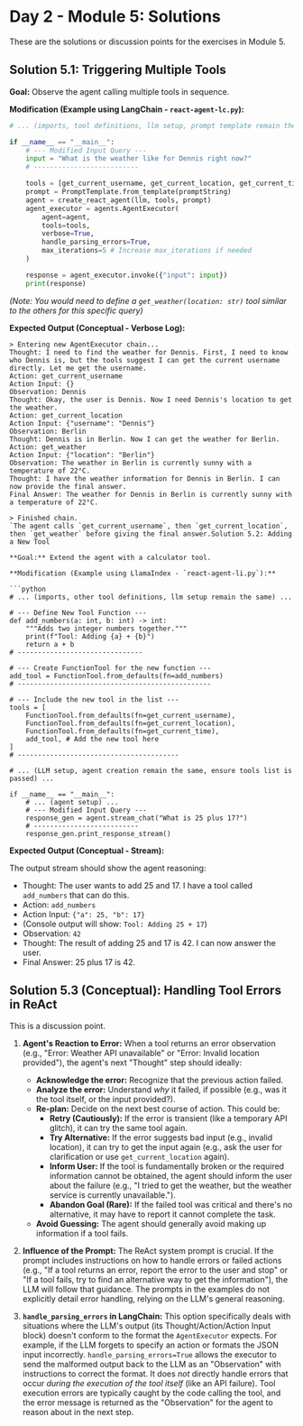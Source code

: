 # Day 2 - Module 5: Solutions

These are the solutions or discussion points for the exercises in Module 5.

## Solution 5.1: Triggering Multiple Tools

**Goal:** Observe the agent calling multiple tools in sequence.

**Modification (Example using LangChain - `react-agent-lc.py`):**

```python
# ... (imports, tool definitions, llm setup, prompt template remain the same) ...

if __name__ == "__main__":
    # --- Modified Input Query --- 
    input = "What is the weather like for Dennis right now?"
    # --------------------------

    tools = [get_current_username, get_current_location, get_current_time, get_weather] # Ensure get_weather is defined and included
    prompt = PromptTemplate.from_template(promptString)
    agent = create_react_agent(llm, tools, prompt)
    agent_executor = agents.AgentExecutor(
        agent=agent, 
        tools=tools, 
        verbose=True, 
        handle_parsing_errors=True, 
        max_iterations=5 # Increase max_iterations if needed
    )

    response = agent_executor.invoke({"input": input})
    print(response)
```
*(Note: You would need to define a `get_weather(location: str)` tool similar to the others for this specific query)*

**Expected Output (Conceptual - Verbose Log):**

```
> Entering new AgentExecutor chain...
Thought: I need to find the weather for Dennis. First, I need to know who Dennis is, but the tools suggest I can get the current username directly. Let me get the username.
Action: get_current_username
Action Input: {}
Observation: Dennis
Thought: Okay, the user is Dennis. Now I need Dennis's location to get the weather.
Action: get_current_location
Action Input: {"username": "Dennis"} 
Observation: Berlin
Thought: Dennis is in Berlin. Now I can get the weather for Berlin.
Action: get_weather
Action Input: {"location": "Berlin"}
Observation: The weather in Berlin is currently sunny with a temperature of 22°C.
Thought: I have the weather information for Dennis in Berlin. I can now provide the final answer.
Final Answer: The weather for Dennis in Berlin is currently sunny with a temperature of 22°C.

> Finished chain.
`The agent calls `get_current_username`, then `get_current_location`, then `get_weather` before giving the final answer.Solution 5.2: Adding a New Tool

**Goal:** Extend the agent with a calculator tool.

**Modification (Example using LlamaIndex - `react-agent-li.py`):**

```python
# ... (imports, other tool definitions, llm setup remain the same) ...

# --- Define New Tool Function --- 
def add_numbers(a: int, b: int) -> int:
    """Adds two integer numbers together."""
    print(f"Tool: Adding {a} + {b}")
    return a + b
# -------------------------------

# --- Create FunctionTool for the new function --- 
add_tool = FunctionTool.from_defaults(fn=add_numbers)
# ------------------------------------------------

# --- Include the new tool in the list --- 
tools = [
    FunctionTool.from_defaults(fn=get_current_username),
    FunctionTool.from_defaults(fn=get_current_location),
    FunctionTool.from_defaults(fn=get_current_time),
    add_tool, # Add the new tool here
]
# ----------------------------------------

# ... (LLM setup, agent creation remain the same, ensure tools list is passed) ...

if __name__ == "__main__":
    # ... (agent setup) ...
    # --- Modified Input Query --- 
    response_gen = agent.stream_chat("What is 25 plus 17?")
    # --------------------------
    response_gen.print_response_stream()

```

**Expected Output (Conceptual - Stream):**

The output stream should show the agent reasoning:
*   Thought: The user wants to add 25 and 17. I have a tool called `add_numbers` that can do this.
*   Action: `add_numbers`
*   Action Input: `{"a": 25, "b": 17}`
*   (Console output will show: `Tool: Adding 25 + 17`)
*   Observation: `42`
*   Thought: The result of adding 25 and 17 is 42. I can now answer the user.
*   Final Answer: 25 plus 17 is 42.

## Solution 5.3 (Conceptual): Handling Tool Errors in ReAct

This is a discussion point.

1.  **Agent's Reaction to Error:** When a tool returns an error observation (e.g., "Error: Weather API unavailable" or "Error: Invalid location provided"), the agent's next "Thought" step should ideally:
    *   **Acknowledge the error:** Recognize that the previous action failed.
    *   **Analyze the error:** Understand *why* it failed, if possible (e.g., was it the tool itself, or the input provided?).
    *   **Re-plan:** Decide on the next best course of action. This could be:
        *   **Retry (Cautiously):** If the error is transient (like a temporary API glitch), it can try the same tool again.
        *   **Try Alternative:** If the error suggests bad input (e.g., invalid location), it can try to get the input again (e.g., ask the user for clarification or use `get_current_location` again).
        *   **Inform User:** If the tool is fundamentally broken or the required information cannot be obtained, the agent should inform the user about the failure (e.g., "I tried to get the weather, but the weather service is currently unavailable.").
        *   **Abandon Goal (Rare):** If the failed tool was critical and there's no alternative, it may have to report it cannot complete the task.
    *   **Avoid Guessing:** The agent should generally avoid making up information if a tool fails.

2.  **Influence of the Prompt:** The ReAct system prompt is crucial. If the prompt includes instructions on how to handle errors or failed actions (e.g., "If a tool returns an error, report the error to the user and stop" or "If a tool fails, try to find an alternative way to get the information"), the LLM will follow that guidance. The prompts in the examples do not explicitly detail error handling, relying on the LLM's general reasoning.

3.  **`handle_parsing_errors` in LangChain:** This option specifically deals with situations where the LLM's output (its Thought/Action/Action Input block) doesn't conform to the format the `AgentExecutor` expects. For example, if the LLM forgets to specify an action or formats the JSON input incorrectly. `handle_parsing_errors=True` allows the executor to send the malformed output back to the LLM as an "Observation" with instructions to correct the format. It does *not* directly handle errors that occur *during the execution of the tool itself* (like an API failure). Tool execution errors are typically caught by the code calling the tool, and the error message is returned as the "Observation" for the agent to reason about in the next step.
